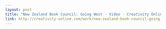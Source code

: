 ```yaml
---
layout: post
title: "New Zealand Book Council: Going West - Video - Creativity Online"
link: http://creativity-online.com/work/new-zealand-book-council-going-west/18044
---
```

